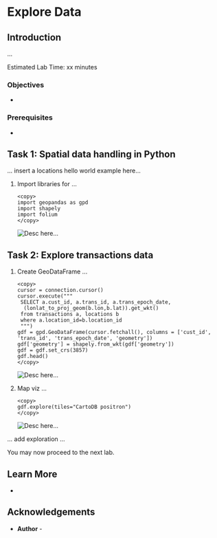 # Explore Data


## Introduction

...

Estimated Lab Time: xx minutes

### Objectives

* 

### Prerequisites

* 

## Task 1: Spatial data handling in Python

... insert a locations hello world example here...


1.  Import libraries for ...

     ```
     <copy>
     import geopandas as gpd
     import shapely
     import folium
     </copy>
     ```

     ![Desc here...]()


## Task 2: Explore transactions data


1.  Create GeoDataFrame ...

    ```
    <copy>
    cursor = connection.cursor()
    cursor.execute("""
     SELECT a.cust_id, a.trans_id, a.trans_epoch_date, 
      (lonlat_to_proj_geom(b.lon,b.lat)).get_wkt() 
     from transactions a, locations b
     where a.location_id=b.location_id
     """)
    gdf = gpd.GeoDataFrame(cursor.fetchall(), columns = ['cust_id', 'trans_id', 'trans_epoch_date', 'geometry'])
    gdf['geometry'] = shapely.from_wkt(gdf['geometry'])
    gdf = gdf.set_crs(3857)
    gdf.head()
    </copy>
    ```

     ![Desc here...]()

2.  Map viz ...  

    ```
    <copy>
    gdf.explore(tiles="CartoDB positron") 
    </copy>
    ```

     ![Desc here...]()




... add exploration ...


You may now proceed to the next lab.

## Learn More
* 

## Acknowledgements
* **Author** - 
